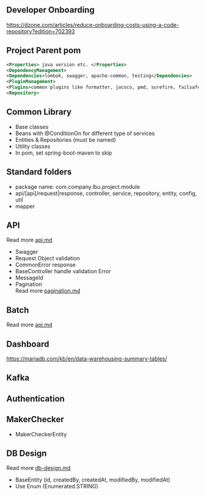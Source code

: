 ## Developer Onboarding  
https://dzone.com/articles/reduce-onboarding-costs-using-a-code-repository?edition=702393

## Project Parent pom  
```xml
<Properties> java version etc. </Properties>  
<DependencyManagement>
<Dependencies>lombok, swagger, apache-common, testing</Dependencies>
<PluginManagement>
<Plugins>common plugins like formatter, jacoco, pmd, surefire, failsafe, sonarqube, spring-boot-maven etc.</Plugins>
<Repository>
```

## Common Library
- Base classes
- Beans with @ConditionOn for different type of services
- Entities & Repositories (must be named)
- Utility classes
- In pom, set spring-boot-maven to skip

## Standard folders
- package name: com.company.lbu.project.module
- api/[api]/request|response, controller, service, repository, entity, config, util
- mapper

## API
Read more [api.md](../api/api.md)
- Swagger
- Request Object validation
- CommonError response
- BaseController handle validation Error
- MessageId
- Pagination  
  Read more [pagination.md](../db/pagination.md)

## Batch
Read more [api.md](../batch/batch.md)

## Dashboard
https://mariadb.com/kb/en/data-warehousing-summary-tables/  

## Kafka

## Authentication

## MakerChecker
- MakerCheckerEntity

## DB Design
Read more [db-design.md](../data/db-design.md)
- BaseEntity (id, createdBy, createdAt, modifiedBy, modifiedAt)
- Use Enum (Enumerated.STRING)

